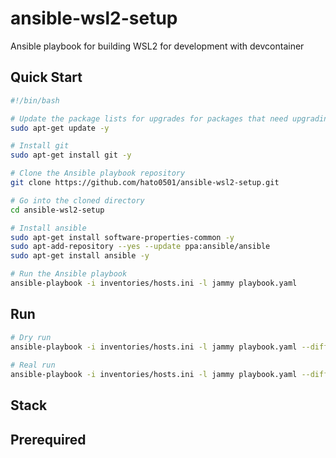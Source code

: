 # ansible-wsl2-setup
Ansible playbook for building WSL2 for development with devcontainer

## Quick Start
```sh
#!/bin/bash

# Update the package lists for upgrades for packages that need upgrading, as well as new packages that have just come to the repositories.
sudo apt-get update -y

# Install git
sudo apt-get install git -y

# Clone the Ansible playbook repository
git clone https://github.com/hato0501/ansible-wsl2-setup.git

# Go into the cloned directory
cd ansible-wsl2-setup

# Install ansible
sudo apt-get install software-properties-common -y
sudo apt-add-repository --yes --update ppa:ansible/ansible
sudo apt-get install ansible -y

# Run the Ansible playbook
ansible-playbook -i inventories/hosts.ini -l jammy playbook.yaml
```


## Run
```sh
# Dry run
ansible-playbook -i inventories/hosts.ini -l jammy playbook.yaml --diff --check
 
# Real run
ansible-playbook -i inventories/hosts.ini -l jammy playbook.yaml --diff
```


## Stack


## Prerequired
